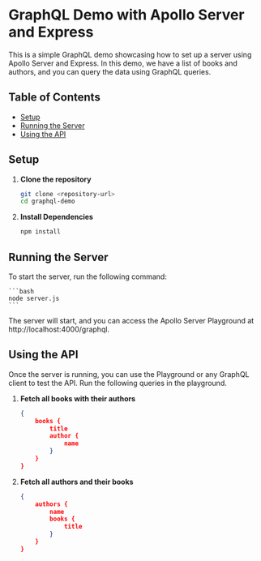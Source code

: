 # GraphQL Demo with Apollo Server and Express

This is a simple GraphQL demo showcasing how to set up a server using Apollo Server and Express. In this demo, we have a list of books and authors, and you can query the data using GraphQL queries.

## Table of Contents

- [Setup](#setup)
- [Running the Server](#running-the-server)
- [Using the API](#using-the-api)

## Setup

1. **Clone the repository**

    ```bash
    git clone <repository-url>
    cd graphql-demo
    ```

2. **Install Dependencies**

    ```bash
    npm install
    ```

## Running the Server

To start the server, run the following command:

    ```bash
    node server.js
    ```

The server will start, and you can access the Apollo Server Playground at http://localhost:4000/graphql.


## Using the API

Once the server is running, you can use the Playground or any GraphQL client to test the API. Run the following queries in the playground.

1. **Fetch all books with their authors**

    ```json
    {
        books {
            title
            author {
                name
            }
        }
    }

    ```

2. **Fetch all authors and their books**

    ```json
    {
        authors {
            name
            books {
                title
            }
        }
    }

    ```